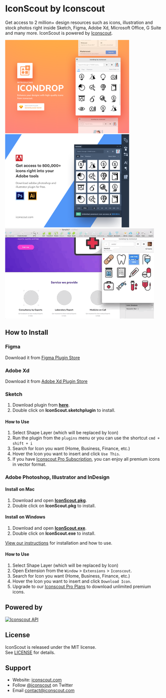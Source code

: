 # IconScout by Iconscout
Get access to 2 million+ design resources such as icons, illustration and stock photos right inside Sketch, Figma, Adobe Xd, Microsoft Office, G Suite and many more. IconScout is powered by [Iconscout](https://iconscout.com/?utm_source=icondrop).

<a href="https://iconscout.com/icondrop?utm_source=icondrop">
	<img src="IconScout-sketch-cover.png?raw=true" alt="IconScout Sketch Plugin by Iconscout" width="400" /><img src="IconScout-adobe-cover.png?raw=true" alt="IconScout Adobe Plugin by Iconscout" width="400" />
</a>

<a href="https://iconscout.com/icondrop?utm_source=icondrop">
	<img src="IconScout.gif?raw=true" alt="IconScout Sketch Plugin by Iconscout" width="480" />
</a>

## How to Install
### Figma
Download it from [Figma Plugin Store](https://www.figma.com/c/plugin/744098704933821409/Iconscout)

### Adobe Xd
Download it from [Adobe Xd Plugin Store](https://xd.adobelanding.com/en/xd-plugin-download/?name=570d8b62)

### Sketch
1. Download plugin from **[here](https://github.com/Iconscout/iconscout-plugins/releases)**.
2. Double click on **IconScout.sketchplugin** to install.  

#### How to Use
1. Select Shape Layer (which will be replaced by Icon)
2. Run the plugin from the `plugins` menu or you can use the shortcut `cmd + shift + i`
3. Search for Icon you want (Home, Business, Finance, etc.)
4. Hover the Icon you want to insert and click `Use This`.
5. If you have <a href="https://iconscout.com/plans-and-pricing?code=GITHUB80&utm_source=github&utm_medium=icondrop&utm_campaign=GITHUB80">Iconscout Pro Subscription</a>, you can enjoy all premium icons in vector format.

### Adobe Photoshop, Illustrator and InDesign
#### Install on Mac
1. Download and open **[IconScout.pkg](https://github.com/Iconscout/iconscout-plugins/releases)**.
2. Double click on **IconScout.pkg** to install.  

#### Install on Windows
1. Download and open **[IconScout.exe](https://github.com/Iconscout/iconscout-plugins/releases)**.
2. Double click on **IconScout.exe** to install.  

<a href="https://iconscout.com/blog/icondrop-how-to-install-and-use/?utm_source=github">View our instructions</a> for installation and how to use.

#### How to Use
1. Select Shape Layer (which will be replaced by Icon)
2. Open Extension from the `Window` > `Extensions` > `Iconscout`.
3. Search for Icon you want (Home, Business, Finance, etc.)
4. Hover the Icon you want to insert and click `Download Icon`.
5. Upgrade to our <a href="https://iconscout.com/plans-and-pricing?code=GITHUB80&utm_source=github&utm_medium=icondrop&utm_campaign=GITHUB80">Iconscout Pro Plans</a> to download unlimited premium icons.

## Powered by
<a href="https://iconscout.com/?utm_source=icondrop">
	<img height="40" src="https://iconscout.com/assets/images/iconscout-logo.svg" alt="Iconscout API" title="Iconscout API" />
</a>

## License
IconScout is released under the MIT license.  
See [LICENSE](https://github.com/Iconscout/iconscout-plugins/blob/master/LICENSE/) for details.

## Support 
* Website: [iconscout.com](https://iconscout.com/?utm_source=icondrop)
* Follow [@iconscout](http://twitter.com/iconscout) on Twitter
* Email <contact@iconscout.com>
